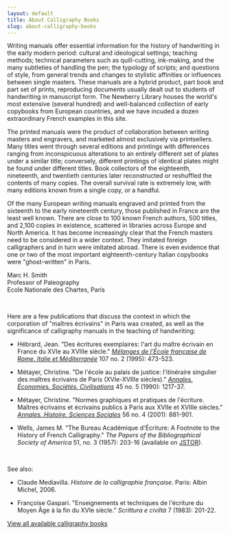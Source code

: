 ```yaml
---
layout: default
title: About Calligraphy Books
slug: about-calligraphy-books
---
```


<p>Writing manuals offer essential information for the history of handwriting in the early modern period: cultural and ideological settings; teaching methods; technical parameters such as quill-cutting, ink-making, and the many subtleties of handling the pen; the typology of scripts; and questions of style, from general trends and changes to stylistic affinities or influences between single masters. These manuals are a hybrid product, part book and part set of prints, reproducing documents usually dealt out to students of handwriting in manuscript form. The Newberry Library houses the world's most extensive (several hundred) and well-balanced collection of early copybooks from European countries, and we have incuded a dozen extraordinary French examples in this site.</p>
<p>The printed manuals were the product of collaboration between writing masters and engravers, and marketed almost exclusively via printsellers. Many titles went through several editions and printings with differences ranging from inconspicuous alterations to an entirely different set of plates under a similar title; conversely, different printings of identical plates might be found under different titles. Book collectors of the eighteenth, nineteenth, and twentieth centuries later reconstructed or reshuffled the contents of many copies. The overall survival rate is extremely low, with many editions known from a single copy, or a handful.</p>
<p>Of the many European writing manuals engraved and printed from the sixteenth to the early nineteenth century, those published in France are the least well known. There are close to 100 known French authors, 500 titles, and 2,100 copies in existence, scattered in libraries across Europe and North America. It has become increasingly clear that the French masters need to be considered in a wider context. They imitated foreign calligraphers and in turn were imitated abroad. There is even evidence that one or two of the most important eighteenth-century Italian copybooks were "ghost-written" in Paris.</p>
<p>Marc H. Smith<br>
Professor of Paleography<br>
Ecole Nationale des Chartes, Paris</p>
<p> </p>
<p>Here are a few publications that discuss the context in which the corporation of "maîtres écrivains" in Paris was created, as well as the significance of calligraphy manuals in the teaching of handwriting:</p>

- Hébrard, Jean. "Des écritures exemplaires: l'art du maître écrivain en France du XVIe au XVIIIe siècle." [<em>Mélanges de l'École française de Rome. Italie et Méditerranée</em>](http://www.persee.fr/doc/mefr_1123-9891_1995_num_107_2_4394) 107 no. 2 (1995): 473-523.</p>
- Métayer, Christine. "De l'école au palais de justice: l'itinéraire singulier des maîtres écrivains de Paris (XVIe-XVIIIe siècles)." [<em>Annales. Économies. Sociétés. Civilisations</em>](http://www.persee.fr/doc/ahess_0395-2649_1990_num_45_5_278899) 45 no. 5 (1990): 1217-37.</p>
- Métayer, Christine. "Normes graphiques et pratiques de l'écriture. Maîtres écrivains et écrivains publics à Paris aux XVIIe et XVIIIe siècles." [<em>Annales. Histoire. Sciences Sociales</em>](http://www.persee.fr/doc/ahess_0395-2649_2001_num_56_4_279992) 56 no. 4 (2001): 881-901.</p>
- Wells, James M. "The Bureau Académique d'Écriture: A Footnote to the History of French Calligraphy." <em>The Papers of the Bibliographical Society of America</em> 51, no. 3 (1957): 203-16 (available on [JSTOR](http://www.jstor.org/)).</p>
<p> </p>
<p>See also:</p>

- Claude Mediavilla. <em>Histoire de la calligraphie française</em>. Paris: Albin Michel, 2006.</p>
- Françoise Gaspari. "Enseignements et techniques de l'écriture du Moyen Âge à la fin du XVIe siècle." <em>Scrittura e civiltà </em>7 (1983): 201-22.</p>

[View all available calligraphy books](/www/calligraphy.html)
